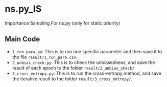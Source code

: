 # ns.py_IS
 Importance Sampling For ns.py (only for static priority)

## Main Code
- `1_run_para.py`: This is to run one specific parameter and then save it to the file `result/1_run_para.csv`.
- `2_unbias_check.py`: This is to check the unbiasedness, and save the result of each epoch to the folder `result/2_unbias_check/`.
- `3_cross_entropy.py`: This is to run the cross-entropy method, and save the iterative result to the folder `result/3_cross_entropy/`.
